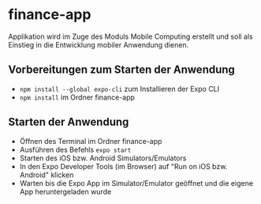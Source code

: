 # finance-app
Applikation wird im Zuge des Moduls Mobile Computing erstellt und soll als Einstieg in die Entwicklung mobiler Anwendung dienen.

## Vorbereitungen zum Starten der Anwendung
- `npm install --global expo-cli` zum Installieren der Expo CLI
- `npm install` im Ordner finance-app

## Starten der Anwendung
- Öffnen des Terminal im Ordner finance-app
- Ausführen des Befehls `expo start`
- Starten des iOS bzw. Android Simulators/Emulators
- In den Expo Developer Tools (im Browser) auf "Run on iOS bzw. Android" klicken
- Warten bis die Expo App im Simulator/Emulator geöffnet und die eigene App heruntergeladen wurde